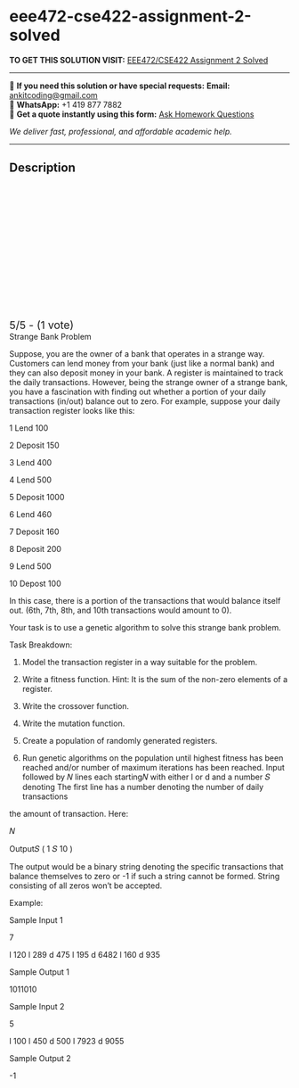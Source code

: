 # eee472-cse422-assignment-2-solved
**TO GET THIS SOLUTION VISIT:** [EEE472/CSE422 Assignment 2 Solved](https://www.ankitcodinghub.com/product/eee472-cse422-solved-3/)


---

📩 **If you need this solution or have special requests:** **Email:** ankitcoding@gmail.com  
📱 **WhatsApp:** +1 419 877 7882  
📄 **Get a quote instantly using this form:** [Ask Homework Questions](https://www.ankitcodinghub.com/services/ask-homework-questions/)

*We deliver fast, professional, and affordable academic help.*

---

<h2>Description</h2>



<div class="kk-star-ratings kksr-auto kksr-align-center kksr-valign-top" data-payload="{&quot;align&quot;:&quot;center&quot;,&quot;id&quot;:&quot;119742&quot;,&quot;slug&quot;:&quot;default&quot;,&quot;valign&quot;:&quot;top&quot;,&quot;ignore&quot;:&quot;&quot;,&quot;reference&quot;:&quot;auto&quot;,&quot;class&quot;:&quot;&quot;,&quot;count&quot;:&quot;1&quot;,&quot;legendonly&quot;:&quot;&quot;,&quot;readonly&quot;:&quot;&quot;,&quot;score&quot;:&quot;5&quot;,&quot;starsonly&quot;:&quot;&quot;,&quot;best&quot;:&quot;5&quot;,&quot;gap&quot;:&quot;4&quot;,&quot;greet&quot;:&quot;Rate this product&quot;,&quot;legend&quot;:&quot;5\/5 - (1 vote)&quot;,&quot;size&quot;:&quot;24&quot;,&quot;title&quot;:&quot;EEE472\/CSE422 Assignment 2 Solved&quot;,&quot;width&quot;:&quot;138&quot;,&quot;_legend&quot;:&quot;{score}\/{best} - ({count} {votes})&quot;,&quot;font_factor&quot;:&quot;1.25&quot;}">

<div class="kksr-stars">

<div class="kksr-stars-inactive">
            <div class="kksr-star" data-star="1" style="padding-right: 4px">


<div class="kksr-icon" style="width: 24px; height: 24px;"></div>
        </div>
            <div class="kksr-star" data-star="2" style="padding-right: 4px">


<div class="kksr-icon" style="width: 24px; height: 24px;"></div>
        </div>
            <div class="kksr-star" data-star="3" style="padding-right: 4px">


<div class="kksr-icon" style="width: 24px; height: 24px;"></div>
        </div>
            <div class="kksr-star" data-star="4" style="padding-right: 4px">


<div class="kksr-icon" style="width: 24px; height: 24px;"></div>
        </div>
            <div class="kksr-star" data-star="5" style="padding-right: 4px">


<div class="kksr-icon" style="width: 24px; height: 24px;"></div>
        </div>
    </div>

<div class="kksr-stars-active" style="width: 138px;">
            <div class="kksr-star" style="padding-right: 4px">


<div class="kksr-icon" style="width: 24px; height: 24px;"></div>
        </div>
            <div class="kksr-star" style="padding-right: 4px">


<div class="kksr-icon" style="width: 24px; height: 24px;"></div>
        </div>
            <div class="kksr-star" style="padding-right: 4px">


<div class="kksr-icon" style="width: 24px; height: 24px;"></div>
        </div>
            <div class="kksr-star" style="padding-right: 4px">


<div class="kksr-icon" style="width: 24px; height: 24px;"></div>
        </div>
            <div class="kksr-star" style="padding-right: 4px">


<div class="kksr-icon" style="width: 24px; height: 24px;"></div>
        </div>
    </div>
</div>


<div class="kksr-legend" style="font-size: 19.2px;">
            5/5 - (1 vote)    </div>
    </div>
Strange Bank Problem

Suppose, you are the owner of a bank that operates in a strange way. Customers can lend money from your bank (just like a normal bank) and they can also deposit money in your bank. A register is maintained to track the daily transactions. However, being the strange owner of a strange bank, you have a fascination with finding out whether a portion of your daily transactions (in/out) balance out to zero. For example, suppose your daily transaction register looks like this:

1 Lend 100

2 Deposit 150

3 Lend 400

4 Lend 500

5 Deposit 1000

6 Lend 460

7 Deposit 160

8 Deposit 200

9 Lend 500

10 Depost 100

In this case, there is a portion of the transactions that would balance itself out. (6th, 7th, 8th, and 10th transactions would amount to 0).

Your task is to use a genetic algorithm to solve this strange bank problem.

Task Breakdown:

1. Model the transaction register in a way suitable for the problem.

2. Write a fitness function. Hint: It is the sum of the non-zero elements of a register.

3. Write the crossover function.

4. Write the mutation function.

5. Create a population of randomly generated registers.

6. Run genetic algorithms on the population until highest fitness has been reached and/or number of maximum iterations has been reached. Input followed by 𝑁 lines each starting𝑁 with either l or d and a number 𝑆 denoting The first line has a number denoting the number of daily transactions

the amount of transaction. Here:

𝑁

Output𝑆 ( 1 𝑆 10 )

The output would be a binary string denoting the specific transactions that balance themselves to zero or -1 if such a string cannot be formed. String consisting of all zeros won’t be accepted.

Example:

Sample Input 1

7

l 120 l 289 d 475 l 195 d 6482 l 160 d 935

Sample Output 1

1011010

Sample Input 2

5

l 100 l 450 d 500 l 7923 d 9055

Sample Output 2

-1
